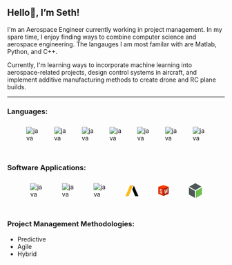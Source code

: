 ## Hello👋, I’m Seth!

I'm an Aerospace Engineer currently working in project management. In my spare time,
I enjoy finding ways to combine computer science and aerospace engineering.
The langauges I am most familar with are Matlab, Python, and C++.  

Currently, I'm learning ways to incorporate machine learning into aerospace-related projects, 
design control systems in aircraft, and implement additive manufacturing methods to create drone and RC plane builds.

---

### Languages:         

<div style="display: flex; justify-content: space-evenly; align-items: center; padding: 10px;">
    <a href="https://www.mathworks.com/help/index.html?s_tid=CRUX_lftnav">
        <img align="left" alt="java" width="30px" src="https://cdn.jsdelivr.net/gh/devicons/devicon@latest/icons/matlab/matlab-original.svg"/>   
    </a>        
    <a href="https://docs.python.org/3/">
        <img align="left" alt="java" width="30px" src="https://cdn.jsdelivr.net/gh/devicons/devicon@latest/icons/python/python-original.svg"/>   
    </a>
     <a href="https://devdocs.io/cpp/">
        <img align="left" alt="java" width="30px" src="https://cdn.jsdelivr.net/gh/devicons/devicon@latest/icons/cplusplus/cplusplus-original.svg"/>   
    </a>
    <a href="https://devdocs.io/c/">
        <img align="left" alt="java" width="30px" src="https://cdn.jsdelivr.net/gh/devicons/devicon@latest/icons/c/c-original.svg"/>   
    </a>
    <a href="https://www.ni.com/docs/en-US/">
        <img align="left" alt="java" width="30px" src="https://cdn.jsdelivr.net/gh/devicons/devicon@latest/icons/labview/labview-original.svg"/>   
    </a>
    <a href="https://developer.mozilla.org/en-US/docs/Web/HTML">
        <img align="left" alt="java" width="30px" src="https://cdn.jsdelivr.net/gh/devicons/devicon@latest/icons/html5/html5-original.svg"/>   
    </a>
    <a href="https://developer.mozilla.org/en-US/docs/Web/CSS">
        <img align="left" alt="java" width="30px" src="https://cdn.jsdelivr.net/gh/devicons/devicon@latest/icons/css3/css3-original.svg"/>   
    </a>                                                      
</div><br> 

### Software Applications:   

<div style="display: flex; justify-content: space-evenly; align-items: center; padding: 10px;">
    <a href="https://code.visualstudio.com/">
        <img align="left" alt="java" width="30px" src="https://cdn.jsdelivr.net/gh/devicons/devicon@latest/icons/vscode/vscode-original.svg"/>   
    </a>
    <a href="https://www.anaconda.com/">
        <img align="left" alt="java" width="30px" src="https://cdn.jsdelivr.net/gh/devicons/devicon@latest/icons/anaconda/anaconda-original.svg"/>   
    </a>
    <a href="https://jupyter.org/">
        <img align="left" alt="java" width="30px" src="https://cdn.jsdelivr.net/gh/devicons/devicon@latest/icons/jupyter/jupyter-original-wordmark.svg"/>   
    </a>         
    <a href="https://www.ansys.com/">
        <img align="left" alt="java" width="30px" src="images/AnsysLogo.svg"/>  
    </a>
    <a href="https://www.solidworks.com/">
        <img align="left" alt="java" width="30px" src="images/SolidworksLogo.svg"/>   
    </a>
    <a href="https://www.ptc.com/en/products/creo">
        <img align="left" alt="java" width="30px" src="images/CreoLogo.svg"/>   
    </a>                                                        
</div><br> 

### Project Management Methodologies:

<ul>
    <li>Predictive</li>  
    <li>Agile</li> 
    <li>Hybrid</li> 
</ul>             
          

<!---
Freefall802/Freefall802 is a ✨ special ✨ repository because its `README.md` (this file) appears on your GitHub profile.
You can click the Preview link to take a look at your changes.
--->
          
          